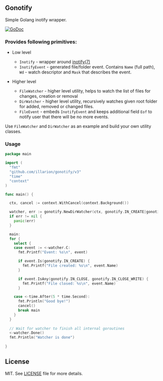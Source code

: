 ## Gonotify 

Simple Golang inotify wrapper.

[![GoDoc](https://godoc.org/github.com/illarion/gonotify/v2?status.svg)](https://godoc.org/github.com/illarion/gonotify/v2)

### Provides following primitives:

* Low level
  * `Inotify` - wrapper around [inotify(7)](http://man7.org/linux/man-pages/man7/inotify.7.html)
  * `InotifyEvent` - generated file/folder event. Contains `Name` (full path), `Wd` - watch descriptor and `Mask` that describes the event.

* Higher level
  * `FileWatcher` - higher level utility, helps to watch the list of files for changes, creation or removal
  * `DirWatcher` - higher level utility, recursively watches given root folder for added, removed or changed files.
  * `FileEvent` - embeds `InotifyEvent` and keeps additional field `Eof` to notify user that there will be no more events.

Use `FileWatcher` and `DirWatcher` as an example and build your own utility classes.

### Usage

```go
package main

import (
  "fmt"
  "github.com/illarion/gonotify/v3"
  "time"
  "context"
)

func main() {

  ctx, cancel := context.WithCancel(context.Background())

  watcher, err := gonotify.NewDirWatcher(ctx, gonotify.IN_CREATE|gonotify.IN_CLOSE, "/tmp")
  if err != nil {
    panic(err)
  }

  main:
  for {
    select {
    case event := <-watcher.C:
      fmt.Printf("Event: %s\n", event)

      if event.Is(gonotify.IN_CREATE) {
        fmt.Printf("File created: %s\n", event.Name)
      }

      if event.IsAny(gonotify.IN_CLOSE, gonotify.IN_CLOSE_WRITE) {
        fmt.Printf("File closed: %s\n", event.Name)
      }

    case <-time.After(5 * time.Second):
      fmt.Println("Good bye!")
      cancel()
      break main
    }
  }
  
  // Wait for watcher to finish all internal goroutines
  <-watcher.Done()
  fmt.Println("Watcher is done")
  
}
```

## License
MIT. See [LICENSE](LICENSE) file for more details.

